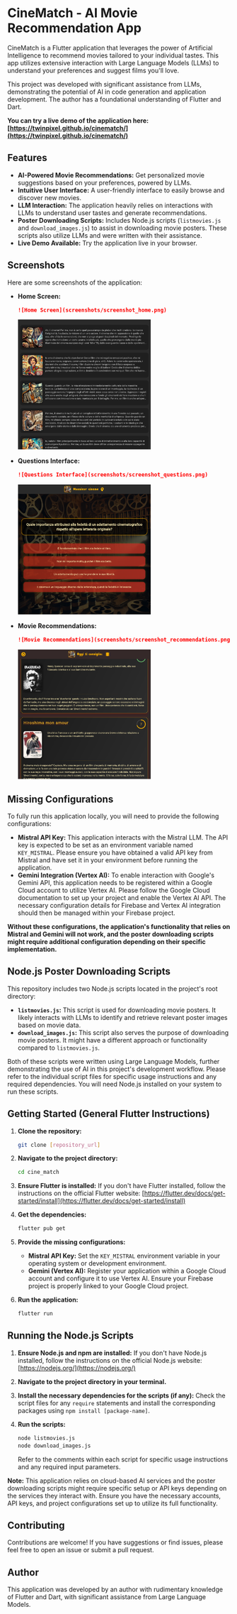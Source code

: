 # CineMatch - AI Movie Recommendation App

CineMatch is a Flutter application that leverages the power of Artificial Intelligence to recommend movies tailored to your individual tastes. This app utilizes extensive interaction with Large Language Models (LLMs) to understand your preferences and suggest films you'll love.

This project was developed with significant assistance from LLMs, demonstrating the potential of AI in code generation and application development. The author has a foundational understanding of Flutter and Dart.

**You can try a live demo of the application here: [https://twinpixel.github.io/cinematch/](https://twinpixel.github.io/cinematch/)**

## Features

* **AI-Powered Movie Recommendations:** Get personalized movie suggestions based on your preferences, powered by LLMs.
* **Intuitive User Interface:** A user-friendly interface to easily browse and discover new movies.
* **LLM Interaction:** The application heavily relies on interactions with LLMs to understand user tastes and generate recommendations.
* **Poster Downloading Scripts:** Includes Node.js scripts (`listmovies.js` and `download_images.js`) to assist in downloading movie posters. These scripts also utilize LLMs and were written with their assistance.
* **Live Demo Available:** Try the application live in your browser.

## Screenshots

Here are some screenshots of the application:

* **Home Screen:**

    ```markdown
    ![Home Screen](screenshots/screenshot_home.png)
    ```

    <img src="screenshots/screenshot_home.png" alt="Home Screen" width="300">

* **Questions Interface:**

    ```markdown
    ![Questions Interface](screenshots/screenshot_questions.png)
    ```

    <img src="screenshots/screenshot_questions.png" alt="Questions Interface" width="300">

* **Movie Recommendations:**

    ```markdown
    ![Movie Recommendations](screenshots/screenshot_recommendations.png)
    ```

    <img src="screenshots/screenshot_recommendations.png" alt="Movie Recommendations" width="300">

## Missing Configurations

To fully run this application locally, you will need to provide the following configurations:

* **Mistral API Key:** This application interacts with the Mistral LLM. The API key is expected to be set as an environment variable named `KEY_MISTRAL`. Please ensure you have obtained a valid API key from Mistral and have set it in your environment before running the application.
* **Gemini Integration (Vertex AI):** To enable interaction with Google's Gemini API, this application needs to be registered within a Google Cloud account to utilize Vertex AI. Please follow the Google Cloud documentation to set up your project and enable the Vertex AI API. The necessary configuration details for Firebase and Vertex AI integration should then be managed within your Firebase project.

**Without these configurations, the application's functionality that relies on Mistral and Gemini will not work, and the poster downloading scripts might require additional configuration depending on their specific implementation.**

## Node.js Poster Downloading Scripts

This repository includes two Node.js scripts located in the project's root directory:

* **`listmovies.js`:** This script is used for downloading movie posters. It likely interacts with LLMs to identify and retrieve relevant poster images based on movie data.
* **`download_images.js`:** This script also serves the purpose of downloading movie posters. It might have a different approach or functionality compared to `listmovies.js`.

Both of these scripts were written using Large Language Models, further demonstrating the use of AI in this project's development workflow. Please refer to the individual script files for specific usage instructions and any required dependencies. You will need Node.js installed on your system to run these scripts.

## Getting Started (General Flutter Instructions)

1. **Clone the repository:**

    ```bash
    git clone [repository_url]
    ```

2. **Navigate to the project directory:**

    ```bash
    cd cine_match
    ```

3. **Ensure Flutter is installed:** If you don't have Flutter installed, follow the instructions on the official Flutter website: [https://flutter.dev/docs/get-started/install](https://flutter.dev/docs/get-started/install)

4. **Get the dependencies:**

    ```bash
    flutter pub get
    ```

5. **Provide the missing configurations:**

    * **Mistral API Key:** Set the `KEY_MISTRAL` environment variable in your operating system or development environment.
    * **Gemini (Vertex AI):** Register your application within a Google Cloud account and configure it to use Vertex AI. Ensure your Firebase project is properly linked to your Google Cloud project.

6. **Run the application:**

    ```bash
    flutter run
    ```

## Running the Node.js Scripts

1. **Ensure Node.js and npm are installed:** If you don't have Node.js installed, follow the instructions on the official Node.js website: [https://nodejs.org/](https://nodejs.org/)

2. **Navigate to the project directory in your terminal.**

3. **Install the necessary dependencies for the scripts (if any):** Check the script files for any `require` statements and install the corresponding packages using `npm install [package-name]`.

4. **Run the scripts:**

    ```bash
    node listmovies.js
    node download_images.js
    ```

    Refer to the comments within each script for specific usage instructions and any required input parameters.

**Note:** This application relies on cloud-based AI services and the poster downloading scripts might require specific setup or API keys depending on the services they interact with. Ensure you have the necessary accounts, API keys, and project configurations set up to utilize its full functionality.

## Contributing

Contributions are welcome! If you have suggestions or find issues, please feel free to open an issue or submit a pull request.

## Author

This application was developed by an author with rudimentary knowledge of Flutter and Dart, with significant assistance from Large Language Models.
